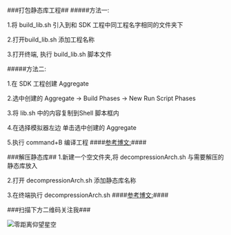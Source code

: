 ###打包静态库工程##
#####方法一:

1.将 build_lib.sh 引入到和 SDK 工程中同工程名字相同的文件夹下 

2.打开build_lib.sh 添加工程名称

3.打开终端, 执行 build_lib.sh 脚本文件

#####方法二:

1.在 SDK 工程创建 Aggregate 

2.选中创建的 Aggregate -> Build Phases -> New Run Script Phases 

3.将 lib.sh 中的内容复制到Shell 脚本框内

4.在选择模拟器左边 单击选中创建的 Aggregate

5.执行 command+B 编译工程
####[参考博文:](http://www.jianshu.com/p/69a9b6d9875e)####




###解压静态库##
1.新建一个空文件夹,将 decompressionArch.sh 与需要解压的静态库放入

2.打开 decompressionArch.sh 添加静态库名称

3.在终端执行 decompressionArch.sh
####[参考博文:](http://www.jianshu.com/p/cc5c69332dc6)####



###扫描下方二维码关注我###

![零距离仰望星空](http://upload-images.jianshu.io/upload_images/1485695-3eca430266100927.png?imageMogr2/auto-orient/strip%7CimageView2/2/w/1240)